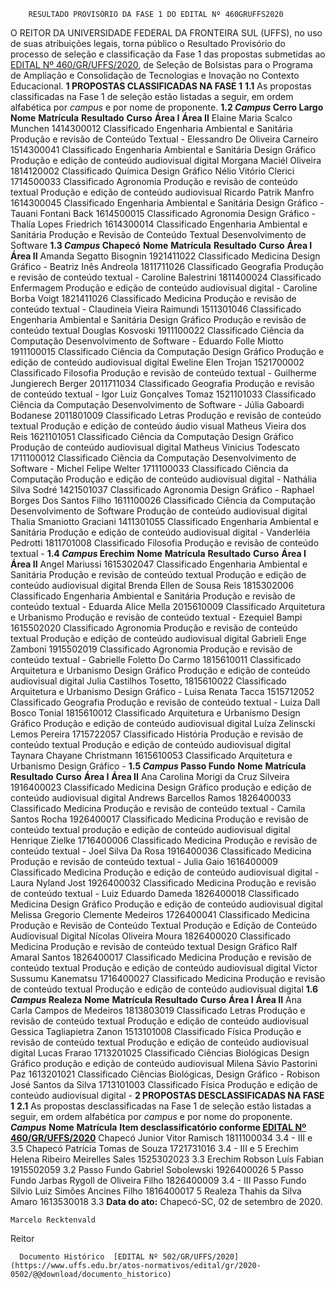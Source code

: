         RESULTADO PROVISÓRIO DA FASE 1 DO EDITAL Nº 460GRUFFS2020  

 O REITOR DA UNIVERSIDADE FEDERAL DA FRONTEIRA SUL (UFFS), no uso de suas atribuições legais, torna público o Resultado Provisório do processo de seleção e classificação da Fase 1 das propostas submetidas ao [EDITAL Nº 460/GR/UFFS/2020](https://www.uffs.edu.br/atos-normativos/edital/gr/2020-0460), de Seleção de Bolsistas para o Programa de Ampliação e Consolidação de Tecnologias e Inovação no Contexto Educacional.  **1 PROPOSTAS CLASSIFICADAS NA FASE 1** **1.1**  As propostas classificadas na Fase 1 de seleção estão listadas a seguir, em ordem alfabética por *campus*  e por nome de proponente. **1.2 *Campus*  Cerro Largo**     **Nome**   **Matrícula**   **Resultado**   **Curso**   **Área I**   **Área II**     Elaine Maria Scalco Munchen   1414300012   Classificado   Engenharia Ambiental e Sanitária   Produção e revisão de Conteúdo Textual   -     Elessandro De Oliveira Carneiro   1514300041   Classificado   Engenharia Ambiental e Sanitária   Design Gráfico   Produção e edição de conteúdo audiovisual digital     Morgana Maciél Oliveira   1814120002   Classificado   Química   Design Gráfico         Nélio Vitório Clerici   1714500033   Classificado   Agronomia   Produção e revisão de conteúdo textual   Produção e edição de conteúdo audiovisual     Ricardo Patrik Manfro   1614300045   Classificado   Engenharia Ambiental e Sanitária   Design Gráfico   -     Tauani Fontani Back   1614500015   Classificado   Agronomia   Design Gráfico   -     Thalía Lopes Friedrich   1614300014   Classificado   Engenharia Ambiental e Sanitária   Produção e Revisão de Conteúdo Textual   Desenvolvimento de Software     **1.3 *Campus*  Chapecó**     **Nome**   **Matrícula**   **Resultado**   **Curso**   **Área I**   **Área II**     Amanda Segatto Bisognin   1921411022   Classificado   Medicina   Design Gráfico   -     Beatriz Inês Andreola   1811711026   Classificado   Geografia   Produção e revisão de conteúdo textual   -     Caroline Balestrini   1811400024   Classificado   Enfermagem   Produção e edição de conteúdo audiovisual digital   -     Caroline Borba Voigt   1821411026   Classificado   Medicina   Produção e revisão de conteúdo textual   -     Claudineia Vieira Raimundi   1511301046   Classificado   Engenharia Ambiental e Sanitária   Design Gráfico   Produção e revisão de conteúdo textual     Douglas Kosvoski   1911100022   Classificado   Ciência da Computação   Desenvolvimento de Software   -     Eduardo Folle Miotto   1911100015   Classificado   Ciência da Computação   Design Gráfico   Produção e edição de conteúdo audiovisual digital     Eweline Elen Trojan   1521700002   Classificado   Filosofia   Produção e revisão de conteúdo textual   -     Guilherme Jungierech Berger   2011711034   Classificado   Geografia   Produção e revisão de conteúdo textual   -     Igor Luiz Gonçalves Tomaz   1521101033   Classificado   Ciência da Computação   Desenvolvimento de Software   -     Júlia Gaboardi Bodanese   2011801009   Classificado   Letras   Produção e revisão de conteúdo textual   Produção e edição de conteúdo áudio visual     Matheus Vieira dos Reis   1621101051   Classificado   Ciência da Computação   Design Gráfico   Produção de conteúdo audiovisual digital     Matheus Vinicius Todescato   1711100012   Classificado   Ciência da Computação   Desenvolvimento de Software   -     Michel Felipe Welter   1711100033   Classificado   Ciência da Computação   Produção e edição de conteúdo audiovisual digital   -     Nathália Silva Sodré   1421501037   Classificado   Agronomia   Design Gráfico   -     Raphael Borges Dos Santos Filho   1611100026   Classificado   Ciência da Computação   Desenvolvimento de Software   Produção de conteúdo audiovisual digital     Thalia Smaniotto Graciani   1411301055   Classificado   Engenharia Ambiental e Sanitária   Produção e edição de conteúdo audiovisual digital   -     Vanderléia Pedrotti   1811701008   Classificado   Filosofia   Produção e revisão de conteúdo textual   -     **1.4 *Campus*  Erechim**     **Nome**   **Matrícula**   **Resultado**   **Curso**   **Área I**   **Área II**     Angel Mariussi   1615302047   Classificado   Engenharia Ambiental e Sanitária   Produção e revisão de conteúdo textual   Produção e edição de conteúdo audiovisual digital     Brenda Ellen de Sousa Reis   1815302006   Classificado   Engenharia Ambiental e Sanitária   Produção e revisão de conteúdo textual   -     Eduarda Alice Mella   2015610009   Classificado   Arquitetura e Urbanismo   Produção e revisão de conteúdo textual   -     Ezequiel Bampi   1615502020   Classificado   Agronomia   Produção e revisão de conteúdo textual   Produção e edição de conteúdo audiovisual digital     Gabrieli Enge Zamboni   1915502019   Classificado   Agronomia   Produção e revisão de conteúdo textual   -     Gabrielle Foletto Do Carmo   1815610011   Classificado   Arquitetura e Urbanismo   Design Gráfico   Produção e edição de conteúdo audiovisual digital     Julia Castilhos Tosetto,   1815610022   Classificado   Arquitetura e Urbanismo   Design Gráfico   -     Luisa Renata Tacca   1515712052   Classificado   Geografia   Produção e revisão de conteúdo textual   -     Luiza Dall Bosco Tonial   1815610012   Classificado   Arquitetura e Urbanismo   Design Gráfico   Produção e edição de conteúdo audiovisual digital     Luíza Zelinscki Lemos Pereira   1715722057   Classificado   História   Produção e revisão de conteúdo textual   Produção e edição de conteúdo audiovisual digital     Taynara Chayane Christmann   1615610053   Classificado   Arquitetura e Urbanismo   Design Gráfico   -     **1.5 *Campus*  Passo Fundo**     **Nome**   **Matrícula**   **Resultado**   **Curso**   **Área I**   **Área II**     Ana Carolina Morigi da Cruz Silveira   1916400023   Classificado   Medicina   Design Gráfico   produção e edição de conteúdo audiovisual digital     Andrews Barcellos Ramos   1826400033   Classificado   Medicina   Produção e revisão de conteúdo textual   -     Camila Santos Rocha   1926400017   Classificado   Medicina   Produção e revisão de conteúdo textual   produção e edição de conteúdo audiovisual digital     Henrique Zielke   1716400006   Classificado   Medicina   Produção e revisão de conteúdo textual   -     Joel Silva Da Rosa   1916400036   Classificado   Medicina   Produção e revisão de conteúdo textual   -     Julia Gaio   1616400009   Classificado   Medicina   Produção e edição de conteúdo audiovisual digital   -     Laura Nyland Jost   1926400032   Classificado   Medicina   Produção e revisão de conteúdo textual   -     Luiz Eduardo Dameda   1826400018   Classificado   Medicina   Design Gráfico   Produção e edição de conteúdo audiovisual digital     Melissa Gregorio Clemente Medeiros   1726400041   Classificado   Medicina   Produção e Revisão de Conteúdo Textual   Produção e Edição de Conteúdo Audiovisual Digital     Nícolas Oliveira Moura   1826400020   Classificado   Medicina   Produção e revisão de conteúdo textual   Design Gráfico     Ralf Amaral Santos   1826400017   Classificado   Medicina   Produção e revisão de conteúdo textual   Produção e edição de conteúdo audiovisual digital     Victor Sussumu Kanematsu   1716400027   Classificado   Medicina   Produção e revisão de conteúdo textual   Produção e edição de conteúdo audiovisual digital     **1.6 *Campus*  Realeza**     **Nome**   **Matrícula**   **Resultado**   **Curso**   **Área I**   **Área II**     Ana Carla Campos de Medeiros   1813803019   Classificado   Letras   Produção e revisão de conteúdo textual   Produção e edição de conteúdo audiovisual     Gessica Tagliapietra Zanon   1513101008   Classificado   Física   Produção e revisão de conteúdo textual   Produção e edição de conteúdo audiovisual digital     Lucas Frarao   1713201025   Classificado   Ciências Biológicas   Design Gráfico   produção e edição de conteúdo audiovisual     Milena Sávio Pastorini Paz   1613201021   Classificado   Ciências Biológicas,   Design Gráfico   -     Robison José Santos da Silva   1713101003   Classificado   Física   Produção e edição de conteúdo audiovisual digital   -      **2 PROPOSTAS DESCLASSIFICADAS NA FASE 1** **2.1**  As propostas desclassificadas na Fase 1 de seleção estão listadas a seguir, em ordem alfabética por *campus*  e por nome do proponente.      ***Campus***    **Nome**   **Matrícula**   **Item desclassificatório conforme [EDITAL Nº 460/GR/UFFS/2020](https://www.uffs.edu.br/atos-normativos/edital/gr/2020-0460)**     Chapecó   Junior Vitor Ramisch   1811100034   3.4 - III e 3.5     Chapecó   Patrícia Tomas de Souza   1721731016   3.4 - III e 5     Erechim   Helena Ribeiro Meirelles Sales   1525302023   3.3     Erechim   Robson Luís Fabian   1915502059   3.2     Passo Fundo   Gabriel Sobolewski   1926400026   5     Passo Fundo   Jarbas Rygoll de Oliveira Filho   1826400009   3.4 - III     Passo Fundo   Silvio Luiz Simões Ancines Filho   1816400017   5     Realeza   Thahis da Silva Amaro   1613530018   3.3            **Data do ato:** Chapecó-SC, 02 de setembro de 2020.   
 

    Marcelo Recktenvald   
 Reitor 

      Documento Histórico  [EDITAL Nº 502/GR/UFFS/2020](https://www.uffs.edu.br/atos-normativos/edital/gr/2020-0502/@@download/documento_historico)     
      